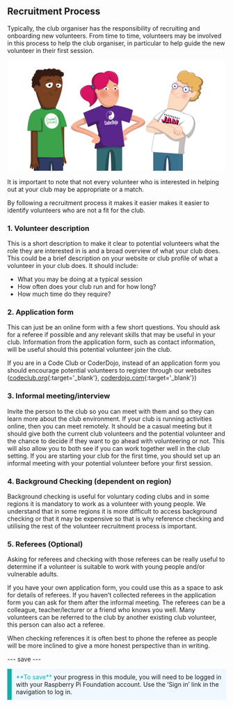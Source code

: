 ## Recruitment Process

Typically, the club organiser has the responsibility of recruiting and onboarding new volunteers. From time to time, volunteers may be involved in this process to help the club organiser, in particular to help guide the new volunteer in their first session.

![3 colunteers standing](images/2-RPF-Volunteers.png)

It is important to note that not every volunteer who is interested in helping out at your club may be appropriate or a match.

By following a recruitment process it makes it easier makes it easier to identify volunteers who are not a fit for the club.

### 1. Volunteer description


This is a short description to make it clear to potential volunteers what the role they are interested in is and a broad overview of what your club does. This could be a brief description on your website or club profile of what a volunteer in your club does. It should include:

* What you may be doing at a typical session
* How often does your club run and for how long?
* How much time do they require? 

### 2. Application form

This can just be an online form with a few short questions. You should ask for a referee if possible and any relevant skills that may be useful in your club. Information from the application form, such as contact information, will be useful should this potential volunteer join the club.

If you are in a Code Club or CoderDojo, instead of an application form you should encourage potential volunteers to register through our websites ([codeclub.org](https://codeclub.org){:target='_blank'}, [coderdojo.com](https://coderdojo.com){:target='_blank'})

### 3. Informal meeting/interview

Invite the person to the club so you can meet with them and so they can learn more about the club environment. If your club is running activities online, then you can meet remotely. It should be a casual meeting but it should give both the current club volunteers and the potential volunteer and the chance to decide if they want to go ahead with volunteering or not. This will also allow you to both see if you can work together well in the club setting. If you are starting your club for the first time, you should set up an informal meeting with your potential volunteer before your first session.

### 4. Background Checking (dependent on region)


Background checking is useful for voluntary coding clubs and in some regions it is mandatory to work as a volunteer with young people. We understand that in some regions it is more difficult to access background checking or that it may be expensive so that is why reference checking and utilising the rest of the volunteer recruitment process is important.

### 5. Referees (Optional)

Asking for referees and checking with those referees can be really useful to determine if a volunteer is suitable to work with young people and/or vulnerable adults. 

If you have your own application form, you could use this as a space to ask for details of referees. If you haven’t collected referees in the application form you can ask for them after the informal meeting. The referees can be a colleague, teacher/lecturer or a friend who knows you well. Many volunteers can be referred to the club by another existing club volunteer, this person can also act a referee.

When checking references it is often best to phone the referee as people will be more inclined to give a more honest perspective than in writing. 

--- save ---

<p style="border-left: solid; border-width:10px; border-color: #0faeb0; background-color: aliceblue; padding: 10px;">
<span style="color: #0faeb0">**To save**</span> your progress in this module, you will need to be logged in with your Raspberry Pi Foundation account. Use the ‘Sign in’ link in the navigation to log in.
</p>
